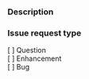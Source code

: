 ### Description
<!-- 
    Required
    Add detailed description of what you are reporting.
    Good example: https://os.mbed.com/docs/latest/reference/workflow.html
    Things to consider sharing:
    - What target does this relate to?
    - What toolchain (name + version) are you using?
    - What tools (name + version - is it mbed-cli, online compiler or IDE) are you using?
    - What is the SHA of Mbed OS (git log -n1 --oneline)?
    - Steps to reproduce. (Did you publish code or a test case that exhibits the problem?)
-->


### Issue request type
<!-- 
    Required
    Please add only one X to one of the following types. Do not fill multiple types. (Split the issue otherwise.)
    Please note this is not a GitHub task list; indenting the boxes or changing the format to add a '.' or '*' in front
    of them changes the meaning incorrectly. The only changes to make are to add a description under the
    description heading and to add an 'x' to the correct box.

    [X] Question
    [ ] Enhancement 
    [ ] Bug 
-->

[ ] Question  
[ ] Enhancement  
[ ] Bug  


